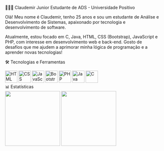 👨🏽‍💻 Claudemir Junior
Estudante de ADS - Universidade Positivo

Olá! Meu nome é Claudemir, tenho 25 anos e sou um estudante de Análise e Desenvolvimento de Sistemas, apaixonado por tecnologia e desenvolvimento de software.

Atualmente, estou focado em C, Java, HTML, CSS (Bootstrap), JavaScript e PHP, com interesse em desenvolvimento web e back-end. Gosto de desafios que me ajudem a aprimorar minha lógica de programação e a aprender novas tecnologias!

🛠️ Tecnologias e Ferramentas
<div align="left"> <img title="HTML" width="40px" src="https://cdn.jsdelivr.net/gh/devicons/devicon@latest/icons/html5/html5-original.svg"/> <img title="CSS" width="40px" src="https://cdn.jsdelivr.net/gh/devicons/devicon@latest/icons/css3/css3-original.svg"/> <img title="JavaScript" width="40px" src="https://cdn.jsdelivr.net/gh/devicons/devicon@latest/icons/javascript/javascript-original.svg"/> <img title="Bootstrap" width="40px" src="https://cdn.jsdelivr.net/gh/devicons/devicon@latest/icons/bootstrap/bootstrap-original.svg"/> <img title="PHP" width="40px" src="https://cdn.jsdelivr.net/gh/devicons/devicon@latest/icons/php/php-original.svg"/> <img title="Java" width="40px" src="https://cdn.jsdelivr.net/gh/devicons/devicon@latest/icons/java/java-original.svg"/> <img title="C" width="40px" src="https://cdn.jsdelivr.net/gh/devicons/devicon@latest/icons/c/c-original.svg"/> </div>
📊 Estatísticas
<div align="left"> <img height="180em" src="https://github-readme-stats.vercel.app/api?username=Claudemir786&show_icons=true&theme=merko&include_all_commits=true&locale=pt-br"/> <img height="180em" src="https://github-readme-stats.vercel.app/api/top-langs/?username=Claudemir786&theme=merko&layout=compact&custom_title=Tecnologias"/> </div>
